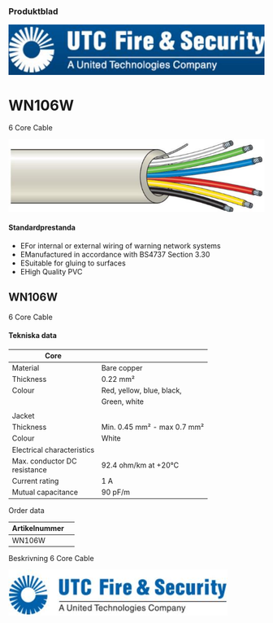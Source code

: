 ### Produktblad

![](_page_0_Picture_1.jpeg)

# WN106W

6 Core Cable

![](_page_0_Picture_4.jpeg)

#### Standardprestanda

- EFor internal or external wiring of warning network systems
- EManufactured in accordance with BS4737 Section 3.30
- ESuitable for gluing to surfaces
- EHigh Quality PVC

## WN106W

6 Core Cable

#### Tekniska data

| Core                            |                             |
|---------------------------------|-----------------------------|
| Material                        | Bare copper                 |
| Thickness                       | 0.22 mm²                    |
| Colour                          | Red, yellow, blue, black,   |
|                                 | Green, white                |
|                                 |                             |
| Jacket                          |                             |
| Thickness                       | Min. 0.45 mm² - max 0.7 mm² |
| Colour                          | White                       |
| Electrical characteristics      |                             |
| Max. conductor DC<br>resistance | 92.4 ohm/km at +20°C        |
| Current rating                  | 1 A                         |
| Mutual capacitance              | 90 pF/m                     |

Order data

| Artikelnummer |  |
|---------------|--|
| WN106W        |  |

Beskrivning 6 Core Cable

![](_page_1_Picture_8.jpeg)